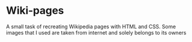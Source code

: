 # Wiki-pages
A small task of recreating Wikipedia pages with HTML and CSS. Some images that I used are taken from internet and solely belongs to its owners
